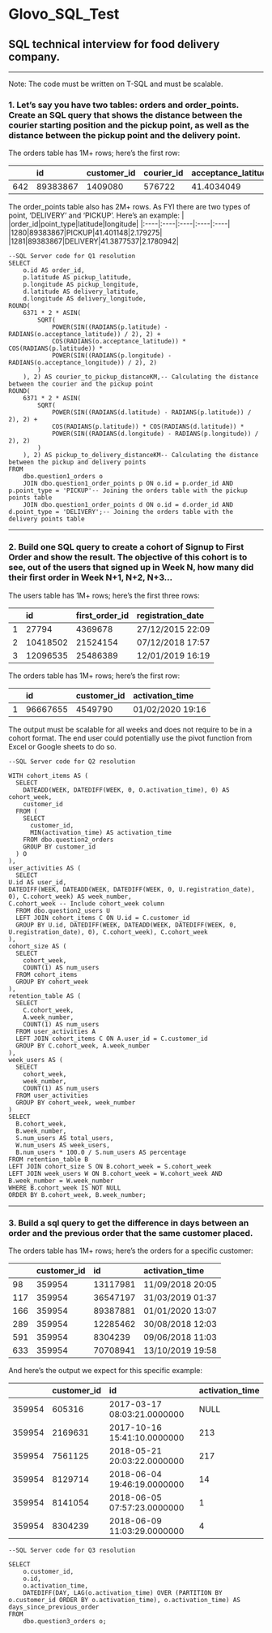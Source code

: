 # Glovo_SQL_Test
## SQL technical interview for food delivery company.
____________________________________________________________________________________________________________________________________________________________________________________

Note: The code must be written on T-SQL and must be scalable.
### 1. Let’s say you have two tables: orders and order_points. Create an SQL query that shows the distance between the courier starting position and the pickup point, as well as the distance between the pickup point and the delivery point.
The orders table has 1M+ rows; here’s the first row:

| |id|customer_id|courier_id|acceptance_latitude|acceptance_longitude|
|:----|:----|:----|:----|:----|:----|
|642|89383867|1409080|576722|41.4034049|2.1895931|

The order_points table also has 2M+ rows. As FYI there are two types of point, ‘DELIVERY’ and ‘PICKUP’. Here’s an example:
| |order_id|point_type|latitude|longitude|
|:----|:----|:----|:----|:----|
|1280|89383867|PICKUP|41.401148|2.179275|
|1281|89383867|DELIVERY|41.3877537|2.1780942|

    --SQL Server code for Q1 resolution
    SELECT
        o.id AS order_id,
        p.latitude AS pickup_latitude,
        p.longitude AS pickup_longitude,
        d.latitude AS delivery_latitude,
        d.longitude AS delivery_longitude,
    ROUND(
        6371 * 2 * ASIN(
            SQRT(
                POWER(SIN((RADIANS(p.latitude) - RADIANS(o.acceptance_latitude)) / 2), 2) +
                COS(RADIANS(o.acceptance_latitude)) * COS(RADIANS(p.latitude)) *
                POWER(SIN((RADIANS(p.longitude) - RADIANS(o.acceptance_longitude)) / 2), 2)
            )
        ), 2) AS courier_to_pickup_distanceKM,-- Calculating the distance between the courier and the pickup point
    ROUND(
        6371 * 2 * ASIN(
            SQRT(
                POWER(SIN((RADIANS(d.latitude) - RADIANS(p.latitude)) / 2), 2) +
                COS(RADIANS(p.latitude)) * COS(RADIANS(d.latitude)) *
                POWER(SIN((RADIANS(d.longitude) - RADIANS(p.longitude)) / 2), 2)
            )
        ), 2) AS pickup_to_delivery_distanceKM-- Calculating the distance between the pickup and delivery points
    FROM
        dbo.question1_orders o
        JOIN dbo.question1_order_points p ON o.id = p.order_id AND p.point_type = 'PICKUP'-- Joining the orders table with the pickup points table
        JOIN dbo.question1_order_points d ON o.id = d.order_id AND d.point_type = 'DELIVERY';-- Joining the orders table with the delivery points table
____________________________________________________________________________________________
### 2. Build one SQL query to create a cohort of Signup to First Order and show the result. The objective of this cohort is to see, out of the users that signed up in Week N, how many did their first order in Week N+1, N+2, N+3...
The users table has 1M+ rows; here’s the first three rows:

| |id|first_order_id|registration_date|
|:----|:----|:----|:----|
|1|27794|4369678|27/12/2015 22:09|
|2|10418502|21524154|07/12/2018 17:57|
|3|12096535|25486389|12/01/2019 16:19|

The orders table has 1M+ rows; here’s the first row:

| |id|customer_id|activation_time|
|:----|:----|:----|:----|
|1|96667655|4549790|01/02/2020 19:16|

The output must be scalable for all weeks and does not require to be in a cohort format. The end user could potentially use the pivot function from Excel or Google sheets to do so.



    --SQL Server code for Q2 resolution

    WITH cohort_items AS (
      SELECT
        DATEADD(WEEK, DATEDIFF(WEEK, 0, O.activation_time), 0) AS cohort_week,
        customer_id
      FROM (
        SELECT
          customer_id,
          MIN(activation_time) AS activation_time
        FROM dbo.question2_orders
        GROUP BY customer_id
      ) O
    ),
    user_activities AS (
      SELECT
    U.id AS user_id,
    DATEDIFF(WEEK, DATEADD(WEEK, DATEDIFF(WEEK, 0, U.registration_date), 0), C.cohort_week) AS week_number,
    C.cohort_week -- Include cohort_week column
      FROM dbo.question2_users U
      LEFT JOIN cohort_items C ON U.id = C.customer_id
      GROUP BY U.id, DATEDIFF(WEEK, DATEADD(WEEK, DATEDIFF(WEEK, 0, U.registration_date), 0), C.cohort_week), C.cohort_week
    ),
    cohort_size AS (
      SELECT
        cohort_week,
        COUNT(1) AS num_users
      FROM cohort_items
      GROUP BY cohort_week
    ),
    retention_table AS (
      SELECT
        C.cohort_week,
        A.week_number,
        COUNT(1) AS num_users
      FROM user_activities A
      LEFT JOIN cohort_items C ON A.user_id = C.customer_id
      GROUP BY C.cohort_week, A.week_number
    ),
    week_users AS (
      SELECT
        cohort_week,
        week_number,
        COUNT(1) AS num_users
      FROM user_activities
      GROUP BY cohort_week, week_number
    )
    SELECT
      B.cohort_week,
      B.week_number,
      S.num_users AS total_users,
      W.num_users AS week_users,
      B.num_users * 100.0 / S.num_users AS percentage
    FROM retention_table B
    LEFT JOIN cohort_size S ON B.cohort_week = S.cohort_week
    LEFT JOIN week_users W ON B.cohort_week = W.cohort_week AND B.week_number = W.week_number
    WHERE B.cohort_week IS NOT NULL
    ORDER BY B.cohort_week, B.week_number;

_______________________
### 3. Build a sql query to get the difference in days between an order and the previous order that the same customer placed.
The orders table has 1M+ rows; here’s the orders for a specific customer:

| |customer_id|id|activation_time|
|:----|:----|:----|:----|
|98|359954|13117981|11/09/2018 20:05|
|117|359954|36547197|31/03/2019 01:37|
|166|359954|89387881|01/01/2020 13:07|
|289|359954|12285462|30/08/2018 12:03|
|591|359954|8304239|09/06/2018 11:03|
|633|359954|70708941|13/10/2019 19:58|

And here’s the output we expect for this specific example:

| |customer_id|id|activation_time|
|:----|:----|:----|:----|
|359954|605316|2017-03-17 08:03:21.0000000|NULL|
|359954|2169631|2017-10-16 15:41:10.0000000|213|
|359954|7561125|2018-05-21 20:03:22.0000000|217|
|359954|8129714|2018-06-04 19:46:19.0000000|14|
|359954|8141054|2018-06-05 07:57:23.0000000|1|
|359954|8304239|2018-06-09 11:03:29.0000000|4|

    --SQL Server code for Q3 resolution
    
    SELECT
        o.customer_id,
        o.id,
        o.activation_time,
        DATEDIFF(DAY, LAG(o.activation_time) OVER (PARTITION BY o.customer_id ORDER BY o.activation_time), o.activation_time) AS days_since_previous_order
    FROM
        dbo.question3_orders o;

